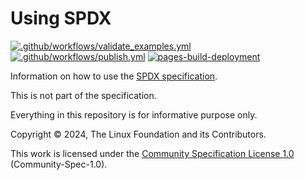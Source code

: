 # Using SPDX

[![.github/workflows/validate_examples.yml](https://github.com/bact/using/actions/workflows/validate_examples.yml/badge.svg)](https://github.com/bact/using/actions/workflows/validate_examples.yml)
[![.github/workflows/publish.yml](https://github.com/bact/using/actions/workflows/publish.yml/badge.svg?branch=main)](https://github.com/bact/using/actions/workflows/publish.yml)
[![pages-build-deployment](https://github.com/bact/using/actions/workflows/pages/pages-build-deployment/badge.svg)](https://github.com/bact/using/actions/workflows/pages/pages-build-deployment)

Information on how to use the
[SPDX specification](https://spdx.dev/use/specifications/).

This is not part of the specification.

Everything in this repository is for informative purpose only.

Copyright © 2024, The Linux Foundation and its Contributors.

This work is licensed under the
[Community Specification License 1.0](./LICENSE)
(Community-Spec-1.0).
